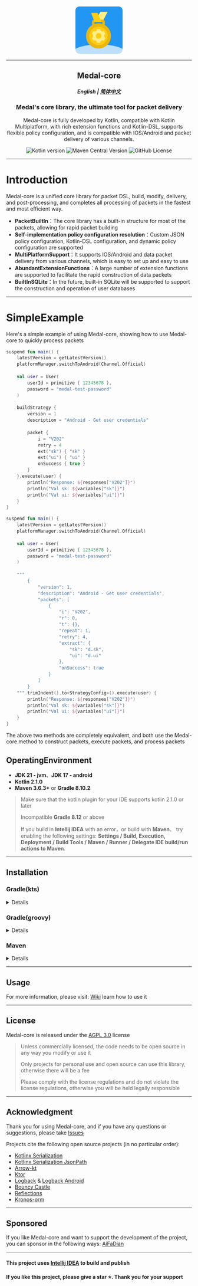 <p align="center">
    <img src="https://raw.githubusercontent.com/SMFDrummer/Medal-core/refs/heads/main/assets/medal-core.webp" alt="logo" height="128" width="128">
</p>

---------

<h2 align="center">
    Medal-core
</h2>

<h5 align="center">English | <a href="https://github.com/SMFDrummer/Medal-core/blob/main/README.zh.md">简体中文</a></h5>

<h3 align="center">
Medal's core library, the ultimate tool for packet delivery
</h3>
<div align="center">

Medal-core is fully developed by Kotlin, compatible with Kotlin Multiplatform, with rich extension functions and
Kotlin-DSL, supports flexible policy configuration, and is compatible with IOS/Android and packet delivery of various
channels.

![Kotlin version](https://img.shields.io/static/v1?label=Kotlin&message=2.1.0&color=blue)
![Maven Central Version](https://img.shields.io/maven-central/v/io.github.smfdrummer/medal-core)
![GitHub License](https://img.shields.io/github/license/SMFDrummer/Medal-core)

</div>

--------

# Introduction

Medal-core is a unified core library for packet DSL, build, modify, delivery, and post-processing, and completes all
processing of packets in the fastest and most efficient way.

* **PacketBuiltIn**：The core library has a built-in structure for most of the packets, allowing for rapid packet
  building
* **Self-implementation policy configuration resolution**：Custom JSON policy configuration, Kotlin-DSL configuration,
  and dynamic policy configuration are supported
* **MultiPlatformSupport**：It supports IOS/Android and data packet delivery from various channels, which is easy to set
  up and easy to use
* **AbundantExtensionFunctions**：A large number of extension functions are supported to facilitate the rapid
  construction of data packets
* **BuiltInSQLite**：In the future, built-in SQLite will be supported to support the construction and operation of user
  databases

--------

# SimpleExample

Here's a simple example of using Medal-core, showing how to use Medal-core to quickly process packets

```kotlin
suspend fun main() {
    latestVersion = getLatestVersion()
    platformManager.switchToAndroid(Channel.Official)

    val user = User(
        userId = primitive { 12345678 },
        password = "medal-test-password"
    )
    
    buildStrategy {
        version = 1
        description = "Android - Get user credentials"

        packet {
            i = "V202"
            retry = 4
            ext("sk") { "sk" }
            ext("ui") { "ui" }
            onSuccess { true }
        }
    }.execute(user) {
        println("Response: ${responses["V202"]}")
        println("Val sk: ${variables["sk"]}")
        println("Val ui: ${variables["ui"]}")
    }
}
```

```kotlin
suspend fun main() {
    latestVersion = getLatestVersion()
    platformManager.switchToAndroid(Channel.Official)

    val user = User(
        userId = primitive { 12345678 },
        password = "medal-test-password"
    )
    
    """
        {
            "version": 1,
            "description": "Android - Get user credentials",
            "packets": [
                {
                    "i": "V202",
                    "r": 0,
                    "t": {},
                    "repeat": 1,
                    "retry": 4,
                    "extract": {
                        "sk": "d.sk",
                        "ui": "d.ui"
                    },
                    "onSuccess": true
                }
            ]
        }
    """.trimIndent().to<StrategyConfig>().execute(user) {
        println("Response: ${responses["V202"]}")
        println("Val sk: ${variables["sk"]}")
        println("Val ui: ${variables["ui"]}")
    }
}
```

The above two methods are completely equivalent, and both use the Medal-core method to construct packets, execute
packets, and process packets

## OperatingEnvironment

- **JDK 21 - jvm**、**JDK 17 - android**
- **Kotlin 2.1.0**
- **Maven 3.6.3+** or **Gradle 8.10.2**

> Make sure that the kotlin plugin for your IDE supports kotlin 2.1.0 or later
>
> Incompatible **Gradle 8.12** or above
>
> If you build in **Intellij IDEA** with an error，or build with **Maven**、
> try enabling the following settings: **Settings / Build, Execution, Deployment / Build Tools / Maven / Runner /
Delegate IDE build/run actions to Maven**.

--------

## Installation

### Gradle(kts)

<summary>

<details>

Make sure your project root of `settings.gradle.kts` is added Maven Central repository

```kotlin
dependencyResolutionManagement {
    repositories {
        mavenCentral()
        maven("https://maven.aliyun.com/repository/public") // Optional for China Mainland users
    }
}
```

Then add dependency in `build.gradle.kts`

```kotlin
dependencies {
    implementation("io.github.smfdrummer:medal-core:${latest.version}")
}
```

Including latest.version is the latest version number，you can find it
in [Maven Central](https://central.sonatype.com/artifact/io.github.smfdrummer/medal-core)

</details>

</summary>

### Gradle(groovy)

<summary>

<details>

Make sure your project root of `settings.gradle` is added Maven Central repository

```groovy
dependencyResolutionManagement {
    repositories {
        mavenCentral()
        maven { url 'https://maven.aliyun.com/repository/public' } // Optional for China Mainland users
    }
}

```

Then add dependency in `build.gradle`

```groovy
dependencies {
    implementation 'io.github.smfdrummer:medal-core:{{latest.version}}'
}
```

Including latest.version is the latest version number，you can find it
in [Maven Central](https://central.sonatype.com/artifact/io.github.smfdrummer/medal-core)

</details>

</summary>

### Maven

<summary>

<details>

Add the following to the `pom.xml` file:

1. Add Maven Central repository (If it is not included by default):

```xml
<repositories>
    <repository>
        <id>central</id>
        <url>https://repo.maven.apache.org/maven2</url>
    </repository>
    <!-- Aliyun public Maven repository for China Mainland users -->
    <repository>
        <id>aliyun-central</id>
        <url>https://maven.aliyun.com/repository/public</url>
    </repository>
</repositories>
```

2. Add medal-core dependency：

```xml
<dependencies>
    <dependency>
        <groupId>io.github.smfdrummer</groupId>
        <artifactId>medal-core</artifactId>
        <version>latest.version</version>
    </dependency>
</dependencies>
```

Including latest.version is the latest version number，you can find it
in [Maven Central](https://central.sonatype.com/artifact/io.github.smfdrummer/medal-core)

</details>

</summary>

--------

## Usage

For more information, please visit: [Wiki](https://github.com/SMFDrummer/Medal-core/wiki) learn how to use it

--------

## License

Medal-core is released under the [AGPL 3.0](https://www.gnu.org/licenses/agpl-3.0.html) license

> Unless commercially licensed, the code needs to be open source in any way you modify or use it
>
> Only projects for personal use and open source can use this library, otherwise there will be a fee
>
> Please comply with the license regulations and do not violate the license regulations, otherwise you will be held
> legally responsible

--------

## Acknowledgment

Thank you for using Medal-core, and if you have any questions or suggestions, please
take [Issues](https://github.com/SMFDrummer/Medal-core/issues)

Projects cite the following open source projects (in no particular order):

- [Kotlinx Serialization](https://github.com/Kotlin/kotlinx.serialization)
- [Kotlinx Serialization JsonPath](https://github.com/nomisRev/kotlinx-serialization-jsonpath)
- [Arrow-kt](https://github.com/arrow-kt/arrow)
- [Ktor](https://github.com/ktorio/ktor)
- [Logback](https://github.com/qos-ch/logback) & [Logback Android](https://github.com/tony19/logback-android)
- [Bouncy Castle](https://www.bouncycastle.org)
- [Reflections](https://github.com/ronmamo/reflections)
- [Kronos-orm](https://github.com/Kronos-orm/Kronos-orm)

--------

## Sponsored

If you like Medal-core and want to support the development of the project, you can sponsor in the following
ways: [AiFaDian](https://afdian.com/a/smfdrummer)

--------

#### This project uses [Intellij IDEA](https://jetbrains.com/idea) to build and publish

#### If you like this project, please give a star ⭐️. Thank you for your support